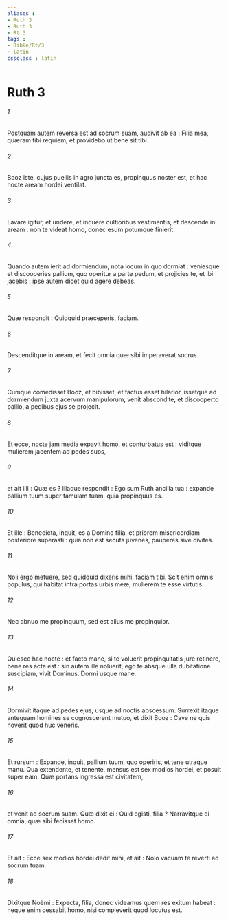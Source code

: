 ```yaml
---
aliases : 
- Ruth 3
- Ruth 3
- Rt 3
tags : 
- Bible/Rt/3
- latin
cssclass : latin
---
```


# Ruth 3

###### 1
Postquam autem reversa est ad socrum suam, audivit ab ea : Filia mea, quæram tibi requiem, et providebo ut bene sit tibi.
###### 2
Booz iste, cujus puellis in agro juncta es, propinquus noster est, et hac nocte aream hordei ventilat.
###### 3
Lavare igitur, et undere, et induere cultioribus vestimentis, et descende in aream : non te videat homo, donec esum potumque finierit.
###### 4
Quando autem ierit ad dormiendum, nota locum in quo dormiat : veniesque et discooperies pallium, quo operitur a parte pedum, et projicies te, et ibi jacebis : ipse autem dicet quid agere debeas.
###### 5
Quæ respondit : Quidquid præceperis, faciam.
###### 6
Descenditque in aream, et fecit omnia quæ sibi imperaverat socrus.
###### 7
Cumque comedisset Booz, et bibisset, et factus esset hilarior, issetque ad dormiendum juxta acervum manipulorum, venit abscondite, et discooperto pallio, a pedibus ejus se projecit.
###### 8
Et ecce, nocte jam media expavit homo, et conturbatus est : viditque mulierem jacentem ad pedes suos,
###### 9
et ait illi : Quæ es ? Illaque respondit : Ego sum Ruth ancilla tua : expande pallium tuum super famulam tuam, quia propinquus es.
###### 10
Et ille : Benedicta, inquit, es a Domino filia, et priorem misericordiam posteriore superasti : quia non est secuta juvenes, pauperes sive divites.
###### 11
Noli ergo metuere, sed quidquid dixeris mihi, faciam tibi. Scit enim omnis populus, qui habitat intra portas urbis meæ, mulierem te esse virtutis.
###### 12
Nec abnuo me propinquum, sed est alius me propinquior.
###### 13
Quiesce hac nocte : et facto mane, si te voluerit propinquitatis jure retinere, bene res acta est : sin autem ille noluerit, ego te absque ulla dubitatione suscipiam, vivit Dominus. Dormi usque mane.
###### 14
Dormivit itaque ad pedes ejus, usque ad noctis abscessum. Surrexit itaque antequam homines se cognoscerent mutuo, et dixit Booz : Cave ne quis noverit quod huc veneris.
###### 15
Et rursum : Expande, inquit, pallium tuum, quo operiris, et tene utraque manu. Qua extendente, et tenente, mensus est sex modios hordei, et posuit super eam. Quæ portans ingressa est civitatem,
###### 16
et venit ad socrum suam. Quæ dixit ei : Quid egisti, filia ? Narravitque ei omnia, quæ sibi fecisset homo.
###### 17
Et ait : Ecce sex modios hordei dedit mihi, et ait : Nolo vacuam te reverti ad socrum tuam.
###### 18
Dixitque Noëmi : Expecta, filia, donec videamus quem res exitum habeat : neque enim cessabit homo, nisi compleverit quod locutus est.

